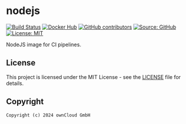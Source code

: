 # nodejs

[![Build Status](https://img.shields.io/drone/build/owncloud-ci/nodejs?logo=drone&server=https%3A%2F%2Fdrone.owncloud.com)](https://drone.owncloud.com/owncloud-ci/nodejs)
[![Docker Hub](https://img.shields.io/docker/v/owncloudci/nodejs?logo=docker&label=dockerhub&sort=semver&logoColor=white)](https://hub.docker.com/r/owncloudci/nodejs)
[![GitHub contributors](https://img.shields.io/github/contributors/owncloud-ci/nodejs)](https://github.com/owncloud-ci/nodejs/graphs/contributors)
[![Source: GitHub](https://img.shields.io/badge/source-github-blue.svg?logo=github&logoColor=white)](https://github.com/owncloud-ci/nodejs)
[![License: MIT](https://img.shields.io/github/license/owncloud-ci/nodejs)](https://github.com/owncloud-ci/nodejs/blob/master/LICENSE)

NodeJS image for CI pipelines.

## License

This project is licensed under the MIT License - see the [LICENSE](https://github.com/owncloud-ci/nodejs/blob/master/LICENSE) file for details.

## Copyright

```Text
Copyright (c) 2024 ownCloud GmbH
```
